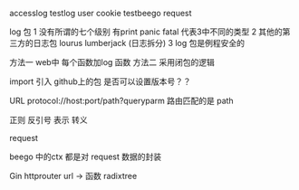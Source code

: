accesslog
testlog
user
cookie
testbeego
request


log 包
1 没有所谓的七个级别  有print panic fatal 代表3中不同的类型
2 其他的第三方的日志包  lourus  lumberjack (日志拆分)
3 log 包是例程安全的



方法一 web中 每个函数加log 函数
方法二 采用闭包的逻辑 




import 引入 github上的包 是否可以设置版本号？？

URL 
protocol://host:port/path?queryparm
路由匹配的是 path

正则
反引号 表示 转义

request

beego 中的ctx 都是对 request 数据的封装


Gin
httprouter
url -> 函数
radixtree



